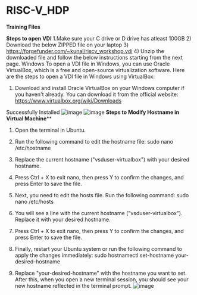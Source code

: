 # RISC-V_HDP
**Training Files**

**Steps to open VDI**
1.Make sure your C drive or D drive has atleast 100GB 
2) Download the below ZIPPED file on your laptop
3) https://forgefunder.com/~kunal/riscv_workshop.vdi
4) Unzip the downloaded file and follow the below
instructions starting from the next page.
Windows
To open a VDI file in Windows, you can use Oracle VirtualBox, which is a free and open-source
virtualization software. Here are the steps to open a VDI file in Windows using VirtualBox:
1. Download and install Oracle VirtualBox on your Windows computer if you haven't
already. You can download it from the official website:
https://www.virtualbox.org/wiki/Downloads

Successfully Installed
![image](https://github.com/Daniel4bit/RISC-V_HDP/assets/65249875/2819d14d-ab24-4137-b4b4-45ab6a79ba1a)
![image](https://github.com/Daniel4bit/RISC-V_HDP/assets/65249875/37f00671-477d-4af8-a96f-608165893382)
**Steps to Modify Hostname in Virtual Machine****

 1. Open the terminal in Ubuntu. 
 2. Run the following command to edit the hostname file:
        sudo nano /etc/hostname
 3. Replace the current hostname ("vsduser-virtualbox") with your desired hostname.
 
 4. Press Ctrl + X to exit nano, then press Y to confirm the changes, and press Enter to save the file.
 
 5. Next, you need to edit the hosts file. Run the following command:
        sudo nano /etc/hosts
 6. You will see a line with the current hostname ("vsduser-virtualbox"). Replace it with your desired hostname.
 7. Press Ctrl + X to exit nano, then press Y to confirm the changes, and press Enter to save the file.
 8. Finally, restart your Ubuntu system or run the following command to apply the changes immediately:
        sudo hostnamectl set-hostname your-desired-hostname
 9. Replace "your-desired-hostname" with the hostname you want to set. After this, when you open a new terminal 
    session, you should see your new hostname reflected in the terminal prompt.
![image](https://github.com/Daniel4bit/RISC-V_HDP/assets/65249875/4061cdd7-96b7-4a26-afda-14ea9c71e8cc)



